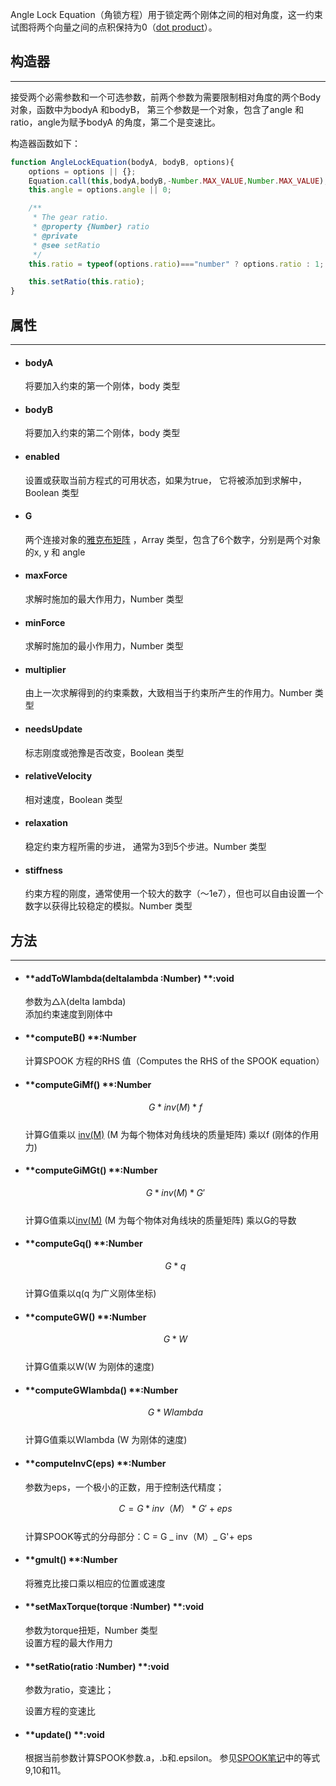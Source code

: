 Angle Lock Equation（角锁方程）用于锁定两个刚体之间的相对角度，这一约束试图将两个向量之间的点积保持为0（[dot product](https://en.wikipedia.org/wiki/Dot_product)）。

## 构造器

---

接受两个必需参数和一个可选参数，前两个参数为需要限制相对角度的两个Body 对象，函数中为bodyA 和bodyB， 第三个参数是一个对象，包含了angle 和ratio，angle为赋予bodyA 的角度，第二个是变速比。

构造器函数如下：

```js
function AngleLockEquation(bodyA, bodyB, options){
    options = options || {};
    Equation.call(this,bodyA,bodyB,-Number.MAX_VALUE,Number.MAX_VALUE);
    this.angle = options.angle || 0;

    /**
     * The gear ratio.
     * @property {Number} ratio
     * @private
     * @see setRatio
     */
    this.ratio = typeof(options.ratio)==="number" ? options.ratio : 1;

    this.setRatio(this.ratio);
}
```

## 属性

---

* #### **bodyA**

  将要加入约束的第一个刚体，body 类型

* #### **bodyB**

  将要加入约束的第二个刚体，body 类型

* #### **enabled**

  设置或获取当前方程式的可用状态，如果为true， 它将被添加到求解中，Boolean 类型

* #### **G**

  两个连接对象的[雅克布矩阵](http://mathworld.wolfram.com/Jacobian.html) ，Array 类型，包含了6个数字，分别是两个对象的x, y 和 angle

* #### **maxForce**

  求解时施加的最大作用力，Number 类型

* #### **minForce**

  求解时施加的最小作用力，Number 类型

* #### **multiplier**

  由上一次求解得到的约束乘数，大致相当于约束所产生的作用力。Number 类型

* #### **needsUpdate**

  标志刚度或弛豫是否改变，Boolean 类型

* #### **relativeVelocity**

  相对速度，Boolean 类型

* #### **relaxation**

  稳定约束方程所需的步进， 通常为3到5个步进。Number 类型

* #### **stiffness**

  约束方程的刚度，通常使用一个较大的数字（〜1e7），但也可以自由设置一个数字以获得比较稳定的模拟。Number 类型

## 方法

---

* #### **addToWlambda\(deltalambda :Number\)  **:void

  参数为△λ\(delta lambda\)  
  添加约束速度到刚体中

* #### **computeB\(\) **:Number

  计算SPOOK 方程的RHS 值（Computes the RHS of the SPOOK equation）

* #### **computeGiMf\(\) **:Number

  $$G * inv(M) * f$$  
  计算G值乘以 [inv\(M\)](https://cn.mathworks.com/help/matlab/ref/inv.html?requestedDomain=www.mathworks.com) \(M 为每个物体对角线块的质量矩阵\) 乘以f \(刚体的作用力\)

* #### **computeGiMGt\(\)  **:Number

  $$G*inv(M)*G'$$  
  计算G值乘以[inv\(M\)](https://cn.mathworks.com/help/matlab/ref/inv.html?requestedDomain=www.mathworks.com) \(M 为每个物体对角线块的质量矩阵\) 乘以G的导数

* #### **computeGq\(\)  **:Number

  $$G*q$$  
   计算G值乘以q\(q 为广义刚体坐标\)

* #### **computeGW\(\)  **:Number

  $$ G*W$$  
  计算G值乘以W\(W 为刚体的速度\)

* #### **computeGWlambda()  **:Number

  $$ G*Wlambda$$  
  计算G值乘以Wlambda \(W 为刚体的速度\)

* #### **computeInvC\(eps\) **:Number

  参数为eps，一个极小的正数，用于控制迭代精度；

  $$ C = G * inv（M）* G'+ eps$$  
  计算SPOOK等式的分母部分：C = G _ inv（M）_ G'+ eps

* #### **gmult()  **:Number

  将雅克比接口乘以相应的位置或速度

* #### **setMaxTorque\(torque :Number\)  **:void

  参数为torque扭矩，Number 类型  
  设置方程的最大作用力

* #### **setRatio(ratio :Number) **:void

  参数为ratio，变速比；

  设置方程的变速比

* #### **update() **:void

  根据当前参数计算SPOOK参数.a，.b和.epsilon。 参见[SPOOK笔记](http://www8.cs.umu.se/kurser/5DV058/VT09/lectures/spooknotes.pdf)中的等式9,10和11。



